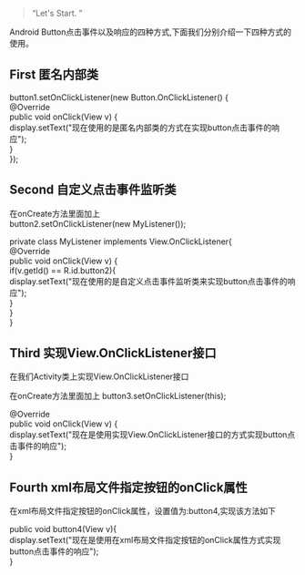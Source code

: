> “Let's Start. ”

Android Button点击事件以及响应的四种方式,下面我们分别介绍一下四种方式的使用。

## First 匿名内部类

button1.setOnClickListener(new Button.OnClickListener() {<br/>
	@Override<br/>
	public void onClick(View v) {<br/>
		display.setText("现在使用的是匿名内部类的方式在实现button点击事件的响应");<br/>
	}<br/>
});<br/>


## Second 自定义点击事件监听类

在onCreate方法里面加上<br/>
button2.setOnClickListener(new MyListener());

private class MyListener implements View.OnClickListener{<br/>
	@Override<br/>
	public void onClick(View v) {<br/>
		if(v.getId() == R.id.button2){<br/>
			display.setText("现在使用的是自定义点击事件监听类来实现button点击事件的响应");<br/>
		}<br/>
	}<br/>
}<br/>

## Third 实现View.OnClickListener接口

在我们Activity类上实现View.OnClickListener接口

在onCreate方法里面加上
button3.setOnClickListener(this);

@Override<br/>
public void onClick(View v) {<br/>
	display.setText("现在是使用实现View.OnClickListener接口的方式实现button点击事件的响应");<br/>
}<br/>

## Fourth xml布局文件指定按钮的onClick属性

在xml布局文件指定按钮的onClick属性，设置值为:button4,实现该方法如下

public void button4(View v){<br/>
	display.setText("现在是使用在xml布局文件指定按钮的onClick属性方式实现button点击事件的响应");<br/>
}<br/>
